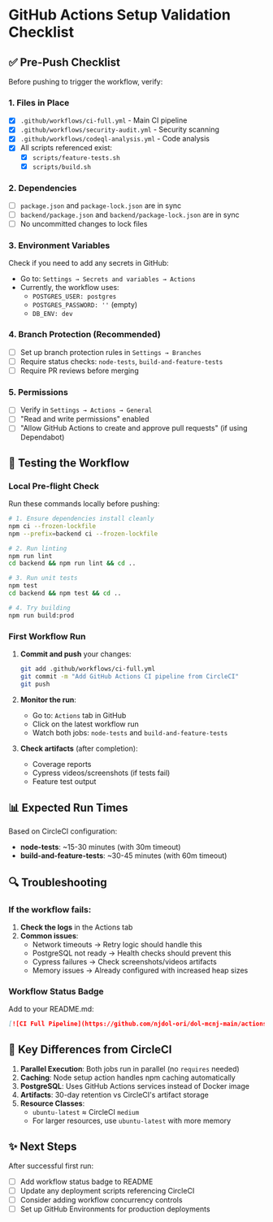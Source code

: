 # GitHub Actions Setup Validation Checklist

## ✅ Pre-Push Checklist

Before pushing to trigger the workflow, verify:

### 1. Files in Place
- [x] `.github/workflows/ci-full.yml` - Main CI pipeline
- [x] `.github/workflows/security-audit.yml` - Security scanning
- [x] `.github/workflows/codeql-analysis.yml` - Code analysis
- [x] All scripts referenced exist:
  - [x] `scripts/feature-tests.sh`
  - [x] `scripts/build.sh`

### 2. Dependencies
- [ ] `package.json` and `package-lock.json` are in sync
- [ ] `backend/package.json` and `backend/package-lock.json` are in sync
- [ ] No uncommitted changes to lock files

### 3. Environment Variables
Check if you need to add any secrets in GitHub:
- Go to: `Settings → Secrets and variables → Actions`
- Currently, the workflow uses:
  - `POSTGRES_USER: postgres`
  - `POSTGRES_PASSWORD: ''` (empty)
  - `DB_ENV: dev`
  
### 4. Branch Protection (Recommended)
- [ ] Set up branch protection rules in `Settings → Branches`
- [ ] Require status checks: `node-tests`, `build-and-feature-tests`
- [ ] Require PR reviews before merging

### 5. Permissions
- [ ] Verify in `Settings → Actions → General`
- [ ] "Read and write permissions" enabled
- [ ] "Allow GitHub Actions to create and approve pull requests" (if using Dependabot)

## 🧪 Testing the Workflow

### Local Pre-flight Check
Run these commands locally before pushing:

```bash
# 1. Ensure dependencies install cleanly
npm ci --frozen-lockfile
npm --prefix=backend ci --frozen-lockfile

# 2. Run linting
npm run lint
cd backend && npm run lint && cd ..

# 3. Run unit tests
npm test
cd backend && npm test && cd ..

# 4. Try building
npm run build:prod
```

### First Workflow Run
1. **Commit and push** your changes:
   ```bash
   git add .github/workflows/ci-full.yml
   git commit -m "Add GitHub Actions CI pipeline from CircleCI"
   git push
   ```

2. **Monitor the run**:
   - Go to: `Actions` tab in GitHub
   - Click on the latest workflow run
   - Watch both jobs: `node-tests` and `build-and-feature-tests`

3. **Check artifacts** (after completion):
   - Coverage reports
   - Cypress videos/screenshots (if tests fail)
   - Feature test output

## 📊 Expected Run Times

Based on CircleCI configuration:
- **node-tests**: ~15-30 minutes (with 30m timeout)
- **build-and-feature-tests**: ~30-45 minutes (with 60m timeout)

## 🔍 Troubleshooting

### If the workflow fails:

1. **Check the logs** in the Actions tab
2. **Common issues**:
   - Network timeouts → Retry logic should handle this
   - PostgreSQL not ready → Health checks should prevent this
   - Cypress failures → Check screenshots/videos artifacts
   - Memory issues → Already configured with increased heap sizes

### Workflow Status Badge
Add to your README.md:
```markdown
[![CI Full Pipeline](https://github.com/njdol-ori/dol-mcnj-main/actions/workflows/ci-full.yml/badge.svg)](https://github.com/njdol-ori/dol-mcnj-main/actions/workflows/ci-full.yml)
```

## 🎯 Key Differences from CircleCI

1. **Parallel Execution**: Both jobs run in parallel (no `requires` needed)
2. **Caching**: Node setup action handles npm caching automatically
3. **PostgreSQL**: Uses GitHub Actions services instead of Docker image
4. **Artifacts**: 30-day retention vs CircleCI's artifact storage
5. **Resource Classes**: 
   - `ubuntu-latest` ≈ CircleCI `medium`
   - For larger resources, use `ubuntu-latest` with more memory

## ✨ Next Steps

After successful first run:
- [ ] Add workflow status badge to README
- [ ] Update any deployment scripts referencing CircleCI
- [ ] Consider adding workflow concurrency controls
- [ ] Set up GitHub Environments for production deployments
